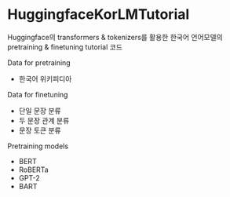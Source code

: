 # HuggingfaceKorLMTutorial
Huggingface의 transformers &amp; tokenizers를 활용한 한국어 언어모델의 pretraining &amp; finetuning tutorial 코드


Data for pretraining   
* 한국어 위키피디아   

Data for finetuning   
* 단일 문장 분류   
* 두 문장 관계 분류   
* 문장 토큰 분류   

Pretraining models      
* BERT  
* RoBERTa   
* GPT-2   
* BART   
